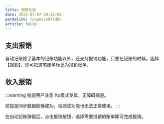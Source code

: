 ```yaml
---
title: 报销功能
date: 2022-01-07 20:41:05
permalink: /pages/e64fd8/
article: false
---
```


## 支出报销
自动记账除了基本的记账功能以外，还支持报销功能，只要在记账的时候，选择【报销】，即可把这笔账单标记为报销账单。

## 收入报销
:::warning 钱迹用户注意
Xp模式专属，无障碍绕道。

前提是同步数据能够成功，否则该功能也无法正常使用。
:::

在自动记账弹窗后，点击报销按钮，选择需要报销的账单即可完成报销。



